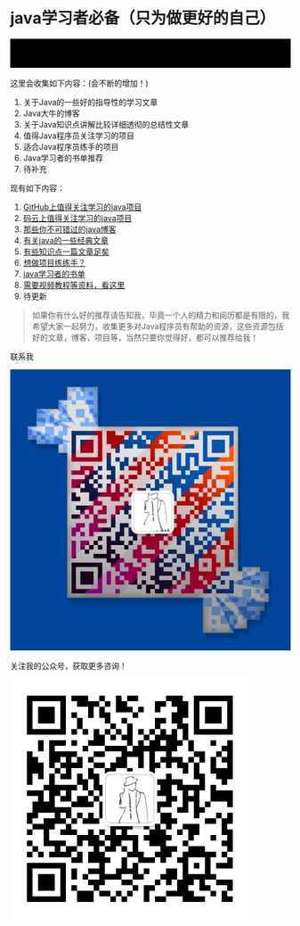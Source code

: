# java学习者必备（只为做更好的自己）
![一个自学的程序员](assets/一个自学的程序员.gif)



这里会收集如下内容：(会不断的增加！)

1. 关于Java的一些好的指导性的学习文章
2. Java大牛的博客
3. 关于Java知识点讲解比较详细透彻的总结性文章
4. 值得Java程序员关注学习的项目
5. 适合Java程序员练手的项目
6. Java学习者的书单推荐
7. 待补充





现有如下内容：

1. [GitHub上值得关注学习的java项目](GitHub上值得关注学习的java项目.md)
2. [码云上值得关注学习的java项目](码云上值得关注学习的java项目.md)
3. [那些你不可错过的java博客](那些你不可错过的java博客.md)
4. [有关java的一些经典文章](有关java的一些经典文章.md)
5. [有些知识点一篇文章足矣](有些知识点一篇文章足矣.md)
6. [想做项目练练手？](想做项目练练手？.md)
7. [java学习者的书单](java学习者的书单.md)
8. [需要视频教程等资料，看这里](需要视频教程等资料，看这里.md)
9. 待更新





> 如果你有什么好的推荐请告知我，毕竟一个人的精力和阅历都是有限的，我希望大家一起努力，收集更多对Java程序员有帮助的资源，这些资源包括好的文章，博客，项目等，当然只要你觉得好，都可以推荐给我！





联系我



![mmqrcode1528741266149](assets/mmqrcode1528741266149.png)



关注我的公众号，获取更多咨询！



![一个自学的程序员](assets/一个自学的程序员.jpg)